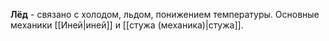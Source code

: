 **Лёд** - связано с холодом, льдом, понижением температуры. Основные механики [[Иней|иней]] и [[стужа (механика)|стужа]].